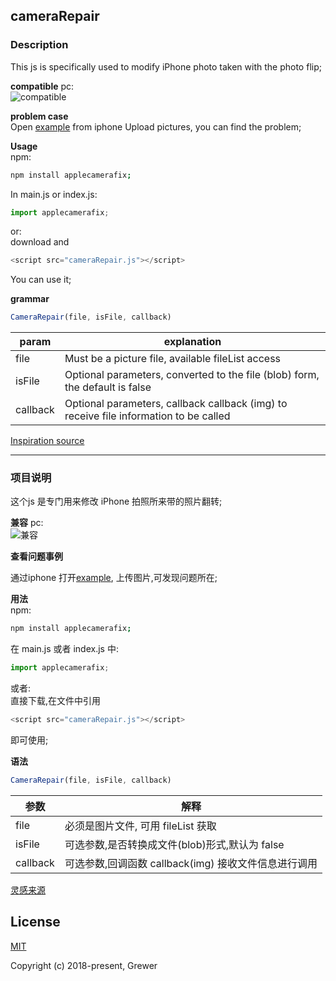 ## cameraRepair

### Description
  
This js is specifically used to modify iPhone photo taken with the photo flip;  

**compatible**
pc:  
![compatible](https://img.shields.io/badge/IE-%3E10-brightgreen.svg)



**problem case**  
Open [example](https://grewer.github.io/appleCameraFix/example/) from iphone 
Upload pictures, you can find the problem;  

**Usage**  
npm:  
```bash
npm install applecamerafix;
```

In main.js or index.js:
```js
import applecamerafix;
```
or:  
download and  

```js
<script src="cameraRepair.js"></script>
```

You can use it;


**grammar**  
```js
CameraRepair(file, isFile, callback)
```  
 
param | explanation  
------|----------  
file | Must be a picture file, available fileList access 
isFile | Optional parameters, converted to the file (blob) form, the default is false
callback | Optional parameters, callback callback (img) to receive file information to be called

[Inspiration source](https://stackoverflow.com/questions/7584794/accessing-jpeg-exif-rotation-data-in-javascript-on-the-client-side)  

-----

### 项目说明 

这个js 是专门用来修改 iPhone 拍照所来带的照片翻转;


**兼容**
pc:  
![兼容](https://img.shields.io/badge/IE-%3E10-brightgreen.svg)


**查看问题事例**  
 
通过iphone 打开[example](https://grewer.github.io/appleCameraFix/example/),
上传图片,可发现问题所在;  

**用法**  
npm:  
```bash
npm install applecamerafix;
```

在 main.js 或者 index.js 中:
```js
import applecamerafix;
```
或者:  
直接下载,在文件中引用 

```js
<script src="cameraRepair.js"></script>
```


即可使用;


**语法**  
```js
CameraRepair(file, isFile, callback)
```


参数 | 解释  
------|----------  
file | 必须是图片文件, 可用 fileList 获取  
isFile | 可选参数,是否转换成文件(blob)形式,默认为 false 
callback | 可选参数,回调函数 callback(img) 接收文件信息进行调用  

[灵感来源](https://stackoverflow.com/questions/7584794/accessing-jpeg-exif-rotation-data-in-javascript-on-the-client-side)  

## License

[MIT](http://opensource.org/licenses/MIT)

Copyright (c) 2018-present, Grewer